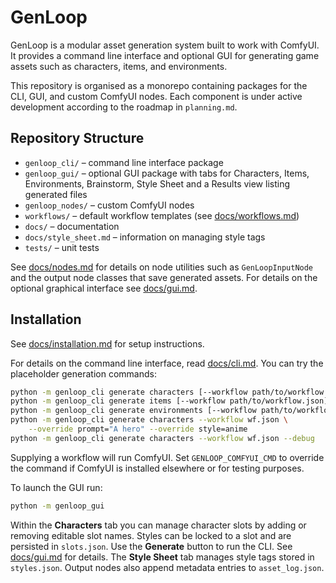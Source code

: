 # GenLoop

GenLoop is a modular asset generation system built to work with ComfyUI. It provides a command line interface and optional GUI for generating game assets such as characters, items, and environments.

This repository is organised as a monorepo containing packages for the CLI, GUI, and custom ComfyUI nodes. Each component is under active development according to the roadmap in `planning.md`.

## Repository Structure

- `genloop_cli/` – command line interface package
- `genloop_gui/` – optional GUI package with tabs for Characters, Items, Environments, Brainstorm, Style Sheet and a Results view listing generated files
- `genloop_nodes/` – custom ComfyUI nodes
- `workflows/` – default workflow templates (see [docs/workflows.md](docs/workflows.md))
- `docs/` – documentation
- `docs/style_sheet.md` – information on managing style tags
- `tests/` – unit tests

See [docs/nodes.md](docs/nodes.md) for details on node utilities such as
`GenLoopInputNode` and the output node classes that save generated assets.
For details on the optional graphical interface see [docs/gui.md](docs/gui.md).

## Installation

See [docs/installation.md](docs/installation.md) for setup instructions.

For details on the command line interface, read [docs/cli.md](docs/cli.md). You can try the placeholder generation commands:

```bash
python -m genloop_cli generate characters [--workflow path/to/workflow.json]
python -m genloop_cli generate items [--workflow path/to/workflow.json]
python -m genloop_cli generate environments [--workflow path/to/workflow.json]
python -m genloop_cli generate characters --workflow wf.json \
    --override prompt="A hero" --override style=anime
python -m genloop_cli generate characters --workflow wf.json --debug
```
Supplying a workflow will run ComfyUI. Set ``GENLOOP_COMFYUI_CMD`` to override
the command if ComfyUI is installed elsewhere or for testing purposes.

To launch the GUI run:

```bash
python -m genloop_gui
```

Within the **Characters** tab you can manage character slots by adding or
removing editable slot names. Styles can be locked to a slot and are persisted
in ``slots.json``. Use the **Generate** button to run the CLI. See
[docs/gui.md](docs/gui.md) for details. The **Style Sheet** tab manages style
tags stored in ``styles.json``. Output nodes also append metadata entries to
``asset_log.json``.
